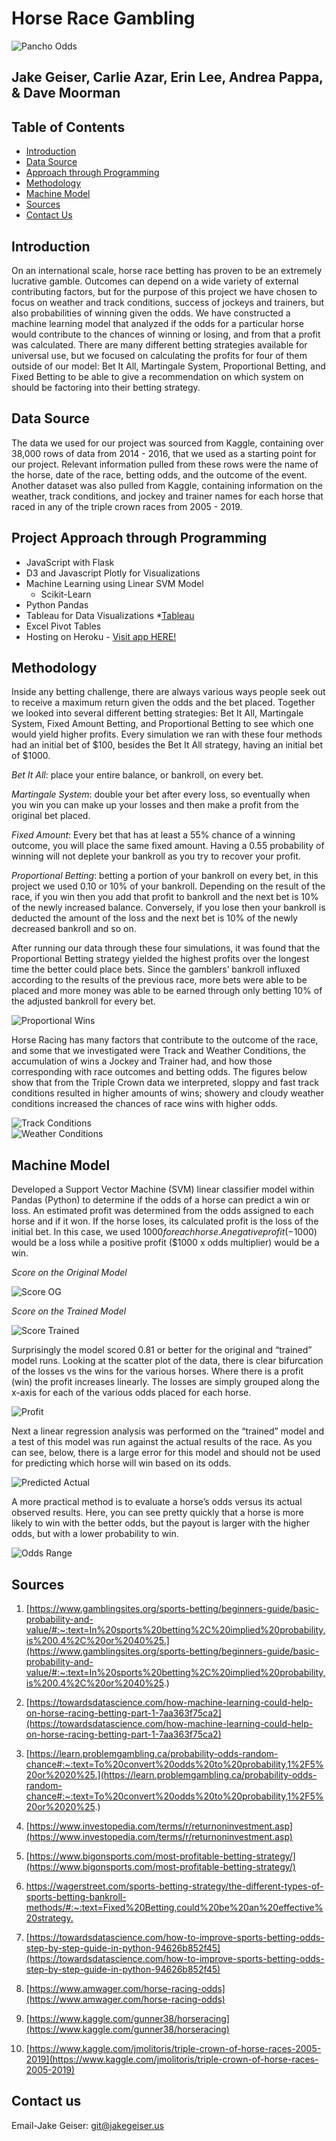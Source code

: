# Horse Race Gambling

![Pancho Odds](static/images/ponchofood.jpg)

## Jake Geiser, Carlie Azar, Erin Lee, Andrea Pappa, & Dave Moorman

## Table of Contents
- [Introduction](#introduction)
- [Data Source](#data-source)
- [Approach through Programming](#project-approach-through-programming)
- [Methodology](#methodology)
- [Machine Model](#machine-model)
- [Sources](#sources)
- [Contact Us](#contact-us)


## Introduction
On an international scale, horse race betting has proven to be an extremely lucrative gamble. Outcomes can depend on a wide variety of external contributing factors, but for the purpose of this project we have chosen to focus on weather and track conditions, success of jockeys and trainers, but also probabilities of winning given the odds. We have constructed a machine learning model that analyzed if the odds for a particular horse would contribute to the chances of winning or losing, and from that a profit was calculated. There are many different betting strategies available for universal use, but we focused on calculating the profits for four of them outside of our model: Bet It All, Martingale System, Proportional Betting, and Fixed Betting to be able to give a recommendation on which system on should be factoring into their betting strategy.

## Data Source
The data we used for our project was sourced from Kaggle, containing over 38,000 rows of data from 2014 - 2016, that we used as a starting point for our project. Relevant information pulled from these rows were the name of the horse, date of the race, betting odds, and the outcome of the event. 
Another dataset was also pulled from Kaggle, containing information on the weather, track conditions, and jockey and trainer names for each horse that raced in any of the triple crown races from 2005 - 2019.

## Project Approach through Programming
* JavaScript with Flask
* D3 and Javascript Plotly for Visualizations
* Machine Learning using Linear SVM Model
  * Scikit-Learn
* Python Pandas
* Tableau for Data Visualizations
   *[Tableau](https://public.tableau.com/profile/david.moorman#!/vizhome/HorseRacingOddsBetting/OddsforBestChancetoWin?publish=yes)   
* Excel Pivot Tables
* Hosting on Heroku - <a href=https://final-jockey.herokuapp.com>Visit app HERE!</a>

## Methodology
Inside any betting challenge, there are always various ways people seek out to receive a maximum return given the odds and the bet placed. Together we looked into several different betting strategies: Bet It All, Martingale System, Fixed Amount Betting, and Proportional Betting to see which one would yield higher profits. Every simulation we ran with these four methods had an initial bet of $100, besides the Bet It All strategy, having an initial bet of $1000.

*Bet It All*: place your entire balance, or bankroll, on every bet.

*Martingale System*: double your bet after every loss, so eventually when you win you can make up your losses and then make a profit from the original bet placed.

*Fixed Amount*: Every bet that has at least a 55% chance of a winning outcome, you will place the same fixed amount. Having a 0.55 probability of winning will not deplete your bankroll as you try to recover your profit. 

*Proportional Betting*: betting a portion of your bankroll on every bet, in this project we used 0.10 or 10% of your bankroll. Depending on the result of the race, if you win then you add that profit to bankroll and the next bet is 10% of the newly increased balance. Conversely, if you lose then your bankroll is deducted the amount of the loss and the next bet is 10% of the newly decreased bankroll and so on. 

After running our data through these four simulations, it was found that the Proportional Betting strategy yielded the highest profits over the longest time the better could place bets. Since the gamblers’ bankroll influxed according to the results of the previous race, more bets were able to be placed and more money was able to be earned through only betting 10% of the adjusted bankroll for every bet.

![Proportional Wins](static/images/proportionalwin.png)

Horse Racing has many factors that contribute to the outcome of the race, and some that we investigated were Track and Weather Conditions, the accumulation of wins a Jockey and Trainer had, and how those corresponding with race outcomes and betting odds. The figures below show that from the Triple Crown data we interpreted, sloppy and fast track conditions resulted in higher amounts of wins; showery and cloudy weather conditions increased the chances of race wins with higher odds. 

![Track Conditions](static/images/Sheet7.png)  
![Weather Conditions](static/images/Sheet6.png)
  
## Machine Model
Developed a Support Vector Machine (SVM) linear classifier model within Pandas (Python) to determine if the odds of a horse can predict a win or loss.  An estimated profit was determined from the odds assigned to each horse and if it won.  If the horse loses, its calculated profit is the loss of the initial bet.  In this case, we used $1000 for each horse.  A negative profit (-$1000) would be a loss while a positive profit ($1000 x odds multiplier) would be a win.

_Score on the Original Model_

![Score OG](static/images/score_OG.png)
  
_Score on the Trained Model_

![Score Trained](static/images/score_trained.png)
  
Surprisingly the model scored 0.81 or better for the original and “trained” model runs.  Looking at the scatter plot of the data, there is clear bifurcation of the losses vs the wins for the various horses.  Where there is a profit (win) the profit increases linearly.  The losses are simply grouped along the x-axis for each of the various odds placed for each horse.

![Profit](static/images/profit.png)
  
Next a linear regression analysis was performed on the “trained” model and a test of this model was run against the actual results of the race.  As you can see, below, there is a large error for this model and should not be used for predicting which horse will win based on its odds.

![Predicted Actual](static/images/predict_actual.png)
  
A more practical method is to evaluate a horse’s odds versus its actual observed results.  Here, you can see pretty quickly that a horse is more likely to win with the better odds, but the payout is larger with the higher odds, but with a lower probability to win.

![Odds Range](static/images/odds_range.png)
  


## Sources
1. [https://www.gamblingsites.org/sports-betting/beginners-guide/basic-probability-and-value/#:~:text=In%20sports%20betting%2C%20implied%20probability,is%200.4%2C%20or%2040%25.](https://www.gamblingsites.org/sports-betting/beginners-guide/basic-probability-and-value/#:~:text=In%20sports%20betting%2C%20implied%20probability,is%200.4%2C%20or%2040%25.)

2. [https://towardsdatascience.com/how-machine-learning-could-help-on-horse-racing-betting-part-1-7aa363f75ca2](https://towardsdatascience.com/how-machine-learning-could-help-on-horse-racing-betting-part-1-7aa363f75ca2)

3. [https://learn.problemgambling.ca/probability-odds-random-chance#:~:text=To%20convert%20odds%20to%20probability,1%2F5%20or%2020%25.](https://learn.problemgambling.ca/probability-odds-random-chance#:~:text=To%20convert%20odds%20to%20probability,1%2F5%20or%2020%25.)

4. [https://www.investopedia.com/terms/r/returnoninvestment.asp](https://www.investopedia.com/terms/r/returnoninvestment.asp)

5. [https://www.bigonsports.com/most-profitable-betting-strategy/](https://www.bigonsports.com/most-profitable-betting-strategy/)

6. [https://wagerstreet.com/sports-betting-strategy/the-different-types-of-sports-betting-bankroll-methods/#:~:text=Fixed%20Betting,could%20be%20an%20effective%20strategy. ](https://wagerstreet.com/sports-betting-strategy/the-different-types-of-sports-betting-bankroll-methods/#:~:text=Fixed%20Betting,could%20be%20an%20effective%20strategy.)

7. [https://towardsdatascience.com/how-to-improve-sports-betting-odds-step-by-step-guide-in-python-94626b852f45](https://towardsdatascience.com/how-to-improve-sports-betting-odds-step-by-step-guide-in-python-94626b852f45)

8. [https://www.amwager.com/horse-racing-odds](https://www.amwager.com/horse-racing-odds)

9. [https://www.kaggle.com/gunner38/horseracing](https://www.kaggle.com/gunner38/horseracing)

10. [https://www.kaggle.com/jmolitoris/triple-crown-of-horse-races-2005-2019](https://www.kaggle.com/jmolitoris/triple-crown-of-horse-races-2005-2019)


## Contact us
Email-Jake Geiser: git@jakegeiser.us

